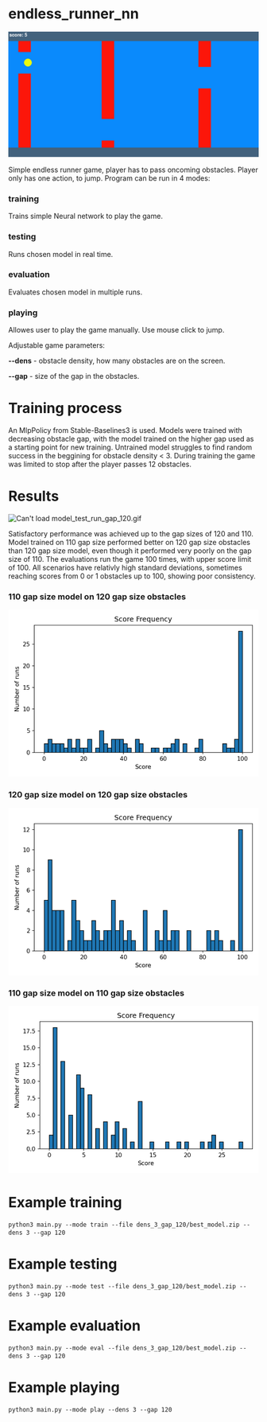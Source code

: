 # endless_runner_nn

![Can't load thumbnail.png](./thumbnail.png)

Simple endless runner game, player has to pass oncoming obstacles. Player only has one action, to jump. Program can be run in 4 modes:

### training
Trains simple Neural network to play the game.

### testing
Runs chosen model in real time.

### evaluation
Evaluates chosen model in multiple runs.

### playing
Allowes user to play the game manually. Use mouse click to jump.

Adjustable game parameters:

**--dens** - obstacle density, how many obstacles are on the screen.

**--gap** - size of the gap in the obstacles.

# Training process

An MlpPolicy from Stable-Baselines3 is used. Models were trained with decreasing obstacle gap, with the model trained on the higher gap used as a starting point for new training. Untrained model struggles to find random success in the beggining for obstacle density < 3. During training the game was limited to stop after the player passes 12 obstacles.

# Results

![Can't load model_test_run_gap_120.gif](./model_test_run_gap_120.gif)

Satisfactory performance was achieved up to the gap sizes of 120 and 110. Model trained on 110 gap size performed better on 120 gap size obstacles than 120 gap size model, even though it performed very poorly on the gap size of 110. The evaluations run the game 100 times, with upper score limit of 100. All scenarios have relativly high standard deviations, sometimes reaching scores from 0 or 1 obstacles up to 100, showing poor consistency.

### 110 gap size model on 120 gap size obstacles

![Can't load eval_graph_model_110_gap_120.png](./eval_graph_model_110_gap_120.png)

### 120 gap size model on 120 gap size obstacles

![Can't load eval_graph_model_120_gap_120.png](./eval_graph_model_120_gap_120.png)

### 110 gap size model on 110 gap size obstacles

![Can't load eval_graph_model_110_gap_110.png](./eval_graph_model_110_gap_110.png)


# Example training
```
python3 main.py --mode train --file dens_3_gap_120/best_model.zip --dens 3 --gap 120
```

# Example testing
```
python3 main.py --mode test --file dens_3_gap_120/best_model.zip --dens 3 --gap 120
```

# Example evaluation
```
python3 main.py --mode eval --file dens_3_gap_120/best_model.zip --dens 3 --gap 120
```

# Example playing
```
python3 main.py --mode play --dens 3 --gap 120
```